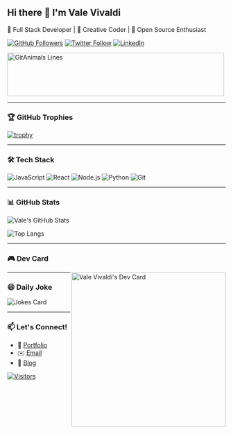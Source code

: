 ## Hi there 👋 I'm Vale Vivaldi

🚀 Full Stack Developer | 🎨 Creative Coder | 🐧 Open Source Enthusiast

[![GitHub Followers](https://img.shields.io/github/followers/valenvivaldi?label=Follow%20Me&style=social)](https://github.com/valenvivaldi)
[![Twitter Follow](https://img.shields.io/twitter/follow/valen_vivaldi?style=social)](https://twitter.com/valen_vivaldi)
[![LinkedIn](https://img.shields.io/badge/LinkedIn-0077B5?style=flat&logo=linkedin&logoColor=white)](https://www.linkedin.com/in/tuperfil)

<a href="https://github.com/devxb/gitanimals">
  <img
    src="https://render.gitanimals.org/lines/valenvivaldi"
    width="500"
    height="100"
    alt="GitAnimals Lines"
    align="center"
  />
</a>

---

### 🏆 GitHub Trophies
[![trophy](https://github-profile-trophy.vercel.app/?username=valenvivaldi&theme=onedark&row=2&column=4)](https://github.com/ryo-ma/github-profile-trophy)

---

### 🛠️ Tech Stack
![JavaScript](https://img.shields.io/badge/-JavaScript-F7DF1E?style=flat&logo=javascript&logoColor=black)
![React](https://img.shields.io/badge/-React-61DAFB?style=flat&logo=react&logoColor=black)
![Node.js](https://img.shields.io/badge/-Node.js-339933?style=flat&logo=node.js&logoColor=white)
![Python](https://img.shields.io/badge/-Python-3776AB?style=flat&logo=python&logoColor=white)
![Git](https://img.shields.io/badge/-Git-F05032?style=flat&logo=git&logoColor=white)

---

### 📊 GitHub Stats
![Vale's GitHub Stats](https://github-readme-stats.vercel.app/api?username=valenvivaldi&show_icons=true&theme=radical)

![Top Langs](https://github-readme-stats.vercel.app/api/top-langs/?username=valenvivaldi&layout=compact&theme=radical)

---

### 🎮 Dev Card
<a href="https://app.daily.dev/valintro">
  <img 
    src="https://api.daily.dev/devcards/v2/IWXCgLptY9jvfVzXYzImj.png?r=vdh" 
    width="356" 
    alt="Vale Vivaldi's Dev Card"
    align="right"
  />
</a>

---

### 😄 Daily Joke
![Jokes Card](https://readme-jokes.vercel.app/api?theme=radical&hideBorder)

---

### 📫 Let's Connect!
- 🔗 [Portfolio](https://tuportfolio.com)
- ✉️ [Email](mailto:tucorreo@example.com)
- 📝 [Blog](https://tublog.com)

[![Visitors](https://visitor-badge.laobi.icu/badge?page_id=valenvivaldi.valenvivaldi)](https://github.com/valenvivaldi)
